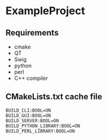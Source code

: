 # ExampleProject #

## Requirements ##
 - cmake
 - QT
 - Swig
 - python
 - perl
 - C++ compiler

## CMakeLists.txt cache file ##
    BUILD_CLI:BOOL=ON
    BUILD_GUI:BOOL=ON
    BUILD_SERVER:BOOL=ON
    BUILD_PYTHON_LIBRARY:BOOL=ON
    BUILD_PERL_LIBRARY:BOOL=ON